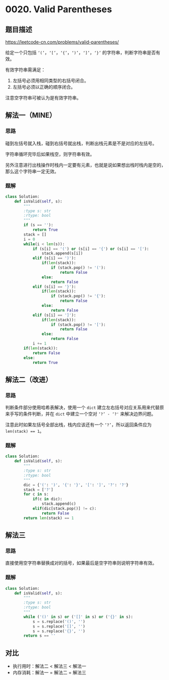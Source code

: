 # 0020. Valid Parentheses

## 题目描述

https://leetcode-cn.com/problems/valid-parentheses/

给定一个只包括 `‘(’`，`‘[’`，`‘{’`，`‘)’`，`‘]’`，`‘}’` 的字符串，判断字符串是否有效。

有效字符串需满足：

1. 左括号必须用相同类型的右括号闭合。
2. 左括号必须以正确的顺序闭合。

注意空字符串可被认为是有效字符串。

## 解法一（MINE）

### 思路

碰到左括号就入栈，碰到右括号就出栈，判断出栈元素是不是对应的左括号。

字符串循环完毕后如果栈空，则字符串有效。

另外注意进行出栈操作时栈内一定要有元素，也就是说如果想出栈时栈内是空的，那么这个字符串一定无效。

### 题解

```python
class Solution:
    def isValid(self, s):
        """
        :type s: str
        :rtype: bool
        """
        if (s == ''):
            return True
        stack = []
        i = 0
        while(i < len(s)):
            if (s[i] == '(') or (s[i] == '{') or (s[i] == '['):
                stack.append(s[i])
            elif (s[i] == ')'):
                if(len(stack)):
                    if (stack.pop() != '('):
                        return False
                else:
                    return False   
            elif (s[i] == '}'):
                if(len(stack)):
                    if (stack.pop() != '{'):
                        return False
                else:
                    return False   
            elif (s[i] == ']'):
                if(len(stack)):
                    if (stack.pop() != '['):
                        return False
                else:
                    return False        
            i += 1
        if(len(stack)):
            return False
        else:
            return True
```

## 解法二（改进）

### 思路

判断条件部分使用哈希表解决，使用一个 `dict` 建立左右括号对应关系用来代替原来手写的条件判断，并在 `dict` 中建立一个空对 `‘?’ - ‘?'` 来解决边界问题。

注意此时如果左括号全部出栈，栈内应该还有一个 `‘?’`，所以返回条件应为 `len(stack) == 1`。

### 题解

```python
class Solution:
    def isValid(self, s):
        """
        :type s: str
        :rtype: bool
        """
        dic = {'(': ')', '{': '}', '[': ']', '?': '?'}
        stack = ['?']
        for c in s:
            if(c in dic):
                stack.append(c)
            elif(dic[stack.pop()] != c):
                return False
        return len(stack) == 1
```

## 解法三

### 思路

直接使用空字符串替换成对的括号，如果最后是空字符串则说明字符串有效。

### 题解

```python
class Solution:
    def isValid(self, s):
        """
        :type s: str
        :rtype: bool
        """
        while ('()' in s) or ('[]' in s) or ('{}' in s):
            s = s.replace('()', '')
            s = s.replace('[]', '')
            s = s.replace('{}', '')
        return s == ''
```

## 对比

- 执行用时：解法二 < 解法三 < 解法一
- 内存消耗：解法一 = 解法二 = 解法三


